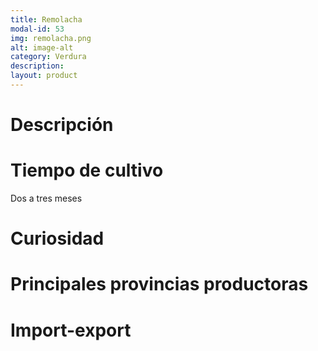 ```yaml
---
title: Remolacha
modal-id: 53
img: remolacha.png
alt: image-alt
category: Verdura
description:
layout: product
---
```


# Descripción

# Tiempo de cultivo
Dos a tres meses

# Curiosidad

# Principales provincias productoras
<div class="chart"></div>

# Import-export
<svg class="import-export" width="600" height="350"></svg>
